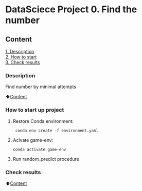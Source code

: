 # DataSciece Project 0. Find the number

## Content  
[1. Description](.README.md#Description)  
[2. How to start](.README.md#How-to-start)  
[3. Check results](.README.md#Check-results)  

### Description    
Find number by minimal attempts


:arrow_up:[Content](.README.md#Content)


### How to start up project    
 1. Restore Conda environment:
    ```
     conda env create -f environment.yaml
    ```

 2. Acivate game-env:
     ```
     conda activate game-env
     ```
 3. Run random_predict procedure 


### Check results



:arrow_up:[Content](.README.md#Content)


